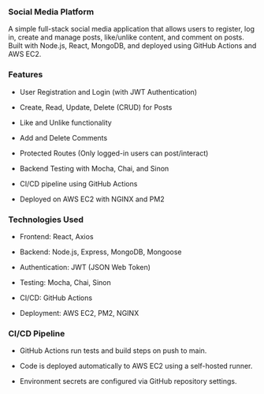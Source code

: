 ### Social Media Platform
A simple full-stack social media application that allows users to register, log in, create and manage posts, like/unlike content, and comment on posts. Built with Node.js, React, MongoDB, and deployed using GitHub Actions and AWS EC2.

### Features
* User Registration and Login (with JWT Authentication)

* Create, Read, Update, Delete (CRUD) for Posts

* Like and Unlike functionality

* Add and Delete Comments

* Protected Routes (Only logged-in users can post/interact)

* Backend Testing with Mocha, Chai, and Sinon

* CI/CD pipeline using GitHub Actions

* Deployed on AWS EC2 with NGINX and PM2

### Technologies Used
* Frontend: React, Axios

* Backend: Node.js, Express, MongoDB, Mongoose

* Authentication: JWT (JSON Web Token)

* Testing: Mocha, Chai, Sinon

* CI/CD: GitHub Actions

* Deployment: AWS EC2, PM2, NGINX

### CI/CD Pipeline
* GitHub Actions run tests and build steps on push to main.

* Code is deployed automatically to AWS EC2 using a self-hosted runner.

* Environment secrets are configured via GitHub repository settings.

